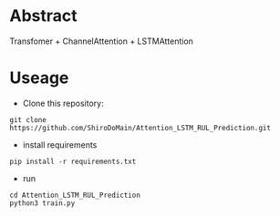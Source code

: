 # Abstract
Transfomer + ChannelAttention + LSTMAttention  

# Useage  
- Clone this repository:
```shell
git clone https://github.com/ShiroDoMain/Attention_LSTM_RUL_Prediction.git
```  
- install requirements
```shell
pip install -r requirements.txt
```  
- run
```shell
cd Attention_LSTM_RUL_Prediction
python3 train.py
```